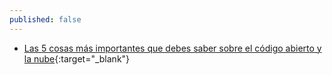 ```yaml
---
published: false
---
```


* [Las 5 cosas más importantes que debes saber sobre el código abierto y la nube](https://www.techrepublic.com/article/top-5-things-to-know-about-open-source-and-the-cloud/?ftag=COS-05-10aaa0g&taid=5de2231416deae000192d2bd&utm_campaign=trueAnthem:+Twitter+Card&utm_medium=trueAnthemCard&utm_source=twitterCard){:target="_blank"}